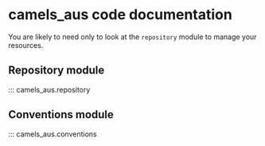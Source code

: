 # camels_aus code documentation

You are likely to need only to look at the `repository` module to manage your resources.

## Repository module

::: camels_aus.repository

## Conventions module

::: camels_aus.conventions

